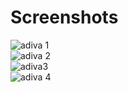 # Screenshots

![adiva 1](https://user-images.githubusercontent.com/59385327/159177654-b5bb28c6-42a2-4029-b035-10e7ab8bc65e.png)
<br/>
![adiva 2](https://user-images.githubusercontent.com/59385327/159177658-fc76fd75-0228-48e7-b941-49dbc3781095.png)
<br/>
![adiva3](https://user-images.githubusercontent.com/59385327/159177660-a14582fe-3dd2-4bc8-9b4c-82fb93df22fb.png)
<br/>
![adiva 4](https://user-images.githubusercontent.com/59385327/159177662-94fcb853-7769-466c-978c-c1e524ae3b28.png)
